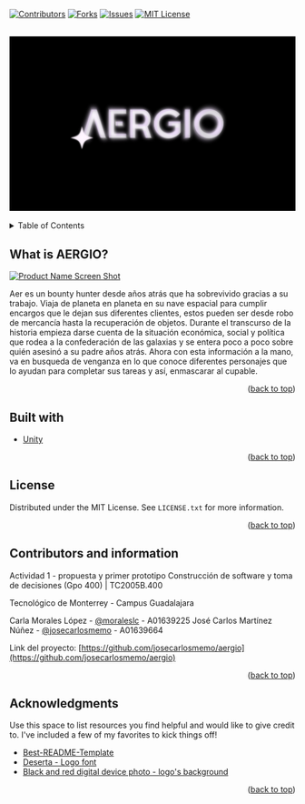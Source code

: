 <div id="top"></div>

<!-- PROJECT SHIELDS -->
<!--
*** I'm using markdown "reference style" links for readability.
*** Reference links are enclosed in brackets [ ] instead of parentheses ( ).
*** See the bottom of this document for the declaration of the reference variables
*** for contributors-url, forks-url, etc. This is an optional, concise syntax you may use.
*** https://www.markdownguide.org/basic-syntax/#reference-style-links
-->
[![Contributors][contributors-shield]][contributors-url]
[![Forks][forks-shield]][forks-url]
[![Issues][issues-shield]][issues-url]
[![MIT License][license-shield]][license-url]



<!-- PROJECT LOGO -->
<br />
<div align="center">
  <a href="https://github.com/josecarlosmemo/aergio">
    <img src="./ArchivosExtra/Logotipo.png" alt="Logo">
  </a>
  </p>
</div>



<!-- TABLE OF CONTENTS -->
<details>
  <summary>Table of Contents</summary>
  <ol>
    <li>
      <a href="#about-the-project">About The Project</a>
      <ul>
        <li><a href="#built-with">Built With</a></li>
      </ul>
    </li>
    <li><a href="#contributing">Contributing</a></li>
    <li><a href="#license">License</a></li>
    <li><a href="#contact">Contact</a></li>
    <li><a href="#acknowledgments">Acknowledgments</a></li>
  </ol>
</details>



<!-- ABOUT THE PROJECT -->
## What is AERGIO?

[![Product Name Screen Shot][product-screenshot]](https://example.com)

Aer es un bounty hunter desde años atrás que ha sobrevivido gracias a su trabajo. Viaja de planeta en planeta en su nave espacial para cumplir encargos que le dejan sus diferentes clientes, estos pueden ser desde robo de mercancía hasta la recuperación de objetos.
Durante el transcurso de la historia empieza darse cuenta de la situación económica, social y política que rodea a la confederación de las galaxias y se entera poco a poco sobre quién asesinó a su padre años atrás.
Ahora con esta información a la mano, va en busqueda de venganza en lo que conoce diferentes personajes que lo ayudan para completar sus tareas y así, enmascarar al cupable.

<p align="right">(<a href="#top">back to top</a>)</p>



## Built with

* [Unity](https://unity.com/es)

<p align="right">(<a href="#top">back to top</a>)</p>


<!-- LICENSE -->
## License

Distributed under the MIT License. See `LICENSE.txt` for more information.

<p align="right">(<a href="#top">back to top</a>)</p>



<!-- CONTACT -->
## Contributors and information

Actividad 1 - propuesta y primer prototipo 
Construcción de software y toma de decisiones (Gpo 400) | TC2005B.400

Tecnológico de Monterrey - Campus Guadalajara


Carla Morales López - [@moraleslc](https://github.com/moraleslc) - A01639225
José Carlos Martínez Núñez - [@josecarlosmemo](https://github.com/josecarlosmemo) - A01639664

Link del proyecto: [https://github.com/josecarlosmemo/aergio](https://github.com/josecarlosmemo/aergio)

<p align="right">(<a href="#top">back to top</a>)</p>



<!-- ACKNOWLEDGMENTS -->
## Acknowledgments

Use this space to list resources you find helpful and would like to give credit to. I've included a few of my favorites to kick things off!

* [Best-README-Template](https://github.com/othneildrew/Best-README-Template)
* [Deserta - Logo font](https://www.behance.net/gallery/134622603/Deserta-FREE-FONT/modules/761819889)
* [Black and red digital device photo - logo's background](https://unsplash.com/photos/vS3bTz1dZ9U)

<p align="right">(<a href="#top">back to top</a>)</p>



<!-- MARKDOWN LINKS & IMAGES -->
<!-- https://www.markdownguide.org/basic-syntax/#reference-style-links -->
[contributors-shield]: https://img.shields.io/github/contributors/othneildrew/Best-README-Template.svg?style=for-the-badge
[contributors-url]: https://github.com/josecarlosmemo/aergio/graphs/contributors
[forks-shield]: https://img.shields.io/github/forks/othneildrew/Best-README-Template.svg?style=for-the-badge
[forks-url]: https://github.com/josecarlosmemo/aergio/network/members
[issues-shield]: https://img.shields.io/github/issues/othneildrew/Best-README-Template.svg?style=for-the-badge
[issues-url]: https://github.com/josecarlosmemo/aergio/issues
[license-shield]: https://img.shields.io/github/license/othneildrew/Best-README-Template.svg?style=for-the-badge
[license-url]: https://github.com/josecarlosmemo/aergio#license
[product-screenshot]: images/screenshot.png